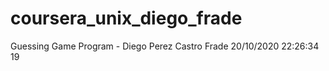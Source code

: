 # coursera_unix_diego_frade

Guessing Game Program - Diego Perez Castro Frade
20/10/2020 22:26:34
19
